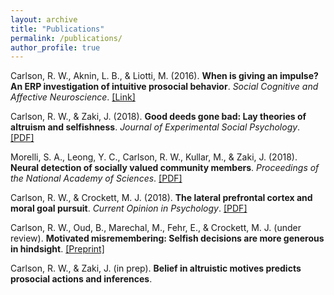 ```yaml
---
layout: archive
title: "Publications"
permalink: /publications/
author_profile: true
---
```


<p>
Carlson, R. W., Aknin, L. B., & Liotti, M. (2016). <strong>When is giving an impulse? An ERP investigation of intuitive prosocial behavior</strong>. <em>Social Cognitive and Affective Neuroscience</em>.
<a href="https://academic.oup.com/scan/article/11/7/1121/1753464">[Link]</a>
</p>

<p>
Carlson, R. W., & Zaki, J. (2018). <strong>Good deeds gone bad: Lay theories of altruism and selfishness</strong>. <em>Journal of Experimental Social Psychology</em>.
<a href="http://ssnl.stanford.edu/sites/default/files/pdf/carlsonZaki_layTheories_inpress_0.pdf?width=85%&height=85%&iframe=true">[PDF]</a>
</p>

<p>
  Morelli, S. A., Leong, Y. C., Carlson, R. W., Kullar, M., & Zaki, J. (2018). <strong>Neural detection of socially valued community members</strong>. <em>Proceedings of the National Academy of Sciences</em>.
<a href="http://ssnl.stanford.edu/sites/default/files/pdf/Morelli%20et%20al_in%20press_PNAS.pdf?width=85%&height=85%&iframe=true">[PDF]</a>
</p>
  
 <p>
  Carlson, R. W., & Crockett, M. J. (2018). <strong>The lateral prefrontal cortex and moral goal pursuit</strong>. <em>Current Opinion in Psychology</em>.
<a href="https://static1.squarespace.com/static/538ca3ade4b090f9ef331978/t/5bc8db67e5e5f0da97432b84/1539890024330/1-s2.0-S2352250X18300034-main.pdf">[PDF]</a>
</p> 

<p>
  Carlson, R. W., Oud, B., Marechal, M., Fehr, E., & Crockett, M. J. (under review). <strong>Motivated misremembering: Selfish decisions are more generous in hindsight</strong>.
<a href="https://www.researchgate.net/profile/Ryan_Carlson4/publication/330574904_Motivated_misremembering_selfish_decisions_are_more_generous_in_hindsight/links/5c4c87a9458515a4c7424ba6/Motivated-misremembering-selfish-decisions-are-more-generous-in-hindsight.pdf">[Preprint]</a>
</p>
  
<p>
  Carlson, R. W., & Zaki, J. (in prep). <strong>Belief in altruistic motives predicts prosocial actions and inferences</strong>.
</p>
